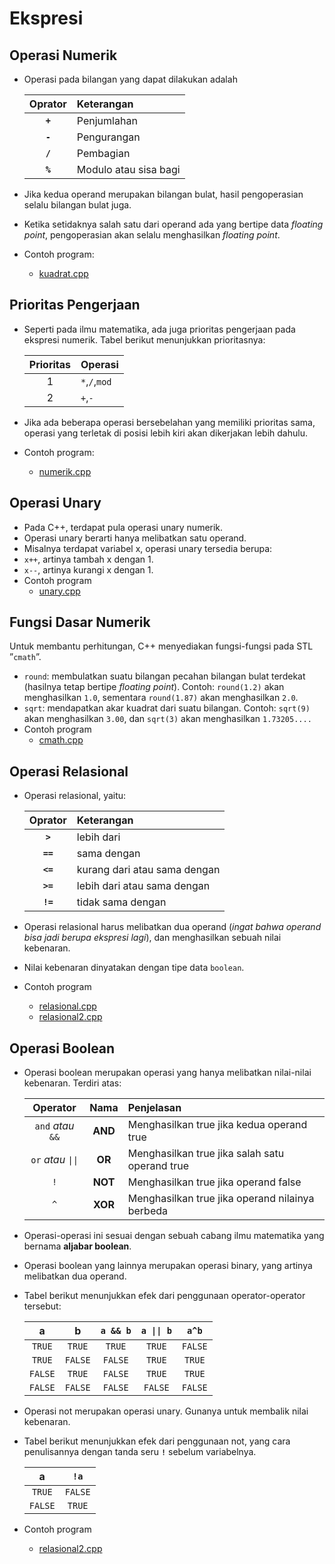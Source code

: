 # Ekspresi

## Operasi Numerik

- Operasi pada bilangan yang dapat dilakukan adalah 

    | Oprator | Keterangan             |
    |:------: |:------                 |
    | __`+`__ | Penjumlahan            |
    | __`-`__ | Pengurangan            |
    | __`/`__ | Pembagian              |
    | __`%`__ | Modulo atau sisa bagi  |


- Jika kedua operand merupakan bilangan bulat, hasil pengoperasian selalu bilangan bulat juga.
- Ketika setidaknya salah satu dari operand ada yang bertipe data _floating point_, pengoperasian akan selalu menghasilkan _floating point_.
- Contoh program:
    - [kuadrat.cpp](https://github.com/fajar-ab/Program-Courses-TXL/blob/lessons/03%20-%20ekspresi%20dan%20masukan%20keluaran/kuadrat.cpp)

## Prioritas Pengerjaan

- Seperti pada ilmu matematika, ada juga prioritas pengerjaan pada ekspresi numerik. Tabel berikut menunjukkan prioritasnya:

    | Prioritas | Operasi      |
    |:------:   |:------       |
    | 1         |`*`,`/`,`mod` |
    | 2         |`+`,`-`       |


- Jika ada beberapa operasi bersebelahan yang memiliki prioritas sama, operasi yang terletak di posisi lebih kiri akan dikerjakan lebih dahulu.
- Contoh program:
    - [numerik.cpp](https://github.com/fajar-ab/Program-Courses-TXL/blob/lessons/03%20-%20ekspresi%20dan%20masukan%20keluaran/numerik.cpp)

## Operasi Unary

- Pada C++, terdapat pula operasi unary numerik.
- Operasi unary berarti hanya melibatkan satu operand.
- Misalnya terdapat variabel x, operasi unary tersedia berupa:
- `x++`, artinya tambah x dengan 1.
- `x--`, artinya kurangi x dengan 1.
- Contoh program
    - [unary.cpp](https://github.com/fajar-ab/Program-Courses-TXL/blob/lessons/03%20-%20ekspresi%20dan%20masukan%20keluaran/unary.cpp)

## Fungsi Dasar Numerik

Untuk membantu perhitungan, C++ menyediakan fungsi-fungsi
pada STL ”`cmath`”.
- `round`: membulatkan suatu bilangan pecahan bilangan bulat
terdekat (hasilnya tetap bertipe _floating point_). Contoh:
`round(1.2)` akan menghasilkan `1.0`, sementara `round(1.87)`
akan menghasilkan `2.0`.
- `sqrt`: mendapatkan akar kuadrat dari suatu bilangan.
Contoh: `sqrt(9)` akan menghasilkan `3.00`, dan `sqrt(3)` akan
menghasilkan `1.73205....`
- Contoh program
    - [cmath.cpp](https://github.com/fajar-ab/Program-Courses-TXL/blob/lessons/03%20-%20ekspresi%20dan%20masukan%20keluaran/cmath.cpp)

## Operasi Relasional

- Operasi relasional, yaitu:

    | Oprator  | Keterangan                   |
    |:------:  |:------                       |
    | __`>`__  | lebih dari                   |
    | __`==`__ | sama dengan                  |
    | __`<=`__ | kurang dari atau sama dengan |
    | __`>=`__ | lebih dari atau sama dengan  |
    | __`!=`__ | tidak sama dengan            |


- Operasi relasional harus melibatkan dua operand (*ingat bahwa operand bisa jadi berupa ekspresi lagi*), dan menghasilkan sebuah nilai kebenaran.
- Nilai kebenaran dinyatakan dengan tipe data `boolean`.
- Contoh program
    - [relasional.cpp](https://github.com/fajar-ab/Program-Courses-TXL/blob/lessons/03%20-%20ekspresi%20dan%20masukan%20keluaran/relasional.cpp)
    - [relasional2.cpp](https://github.com/fajar-ab/Program-Courses-TXL/blob/lessons/03%20-%20ekspresi%20dan%20masukan%20keluaran/relasional2.cpp)


## Operasi Boolean

- Operasi boolean merupakan operasi yang hanya melibatkan nilai-nilai kebenaran. Terdiri atas:

    | Operator           | Nama	 | Penjelasan                                        |
    |:------:            |:------: |:------                                          |
    | `and` *atau* `&&`  | **AND** | Menghasilkan true jika kedua operand true       |
    | `or` *atau* `\|\|` | **OR**  | Menghasilkan true jika salah satu operand true  |
    | `!`	             | **NOT** | Menghasilkan true jika operand false            |
    | `^`	             | **XOR** | Menghasilkan true jika operand nilainya berbeda |


- Operasi-operasi ini sesuai dengan sebuah cabang ilmu matematika yang bernama **aljabar boolean**.
- Operasi boolean yang lainnya merupakan operasi binary, yang artinya melibatkan dua operand.


- Tabel berikut menunjukkan efek dari penggunaan operator-operator tersebut:

    | a       | b       | `a && b`| `a \|\| b` | `a^b`   |
    |:-----:  |:-----:  |:-----:  |:-----:     |:-----:  |
    | `TRUE`  | `TRUE`  | `TRUE`  | `TRUE`     | `FALSE` |
    | `TRUE`  | `FALSE` | `FALSE` | `TRUE`     | `TRUE`  |
    | `FALSE` | `TRUE`  | `FALSE` | `TRUE`     | `TRUE`  |
    | `FALSE` | `FALSE` | `FALSE` | `FALSE`    | `FALSE` |

- Operasi not merupakan operasi unary. Gunanya untuk membalik nilai kebenaran.
- Tabel berikut menunjukkan efek dari penggunaan not, yang cara penulisannya dengan tanda seru __`!`__ sebelum variabelnya.

    | a      | `!a`    |
    |:-----: |:------: |
    | `TRUE` | `FALSE` |
    | `FALSE`| `TRUE`  |

- Contoh program
    - [relasional2.cpp](https://github.com/fajar-ab/Program-Courses-TXL/blob/lessons/03%20-%20ekspresi%20dan%20masukan%20keluaran/relasional3.cpp)